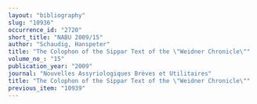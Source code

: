 ```yaml
---
layout: "bibliography"
slug: "10936"
occurrence_id: "2720"
short_title: "NABU 2009/15"
author: "Schaudig, Hanspeter"
title: "The Colophon of the Sippar Text of the \"Weidner Chronicle\""
volume_no_: "15"
publication_year: "2009"
journal: "Nouvelles Assyriologiques Brèves et Utilitaires"
title: "The Colophon of the Sippar Text of the \"Weidner Chronicle\""
previous_item: "10939"
---
```

